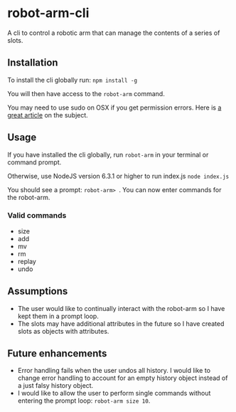 # robot-arm-cli
A cli to control a robotic arm that can manage the contents of a series of slots.

## Installation
To install the cli globally run: ```npm install -g```

You will then have access to the ```robot-arm``` command.

You may need to use sudo on OSX if you get permission errors. Here is [a great article](https://johnpapa.net/how-to-use-npm-global-without-sudo-on-osx/) on the subject.

## Usage
If you have installed the cli globally, run ```robot-arm``` in your terminal or command prompt.

Otherwise, use NodeJS version 6.3.1 or higher to run index.js ```node index.js```

You should see a prompt: ```robot-arm> ```. You can now enter commands for the robot-arm.

### Valid commands
- size
- add
- mv
- rm
- replay
- undo

## Assumptions
- The user would like to continually interact with the robot-arm so I have kept them in a prompt loop.
- The slots may have additional attributes in the future so I have created slots as objects with attributes.

## Future enhancements
- Error handling fails when the user undos all history. I would like to change error handling to account for an empty history object instead of a just falsy history object.
- I would like to allow the user to perform single commands without entering the prompt loop: ```robot-arm size 10```. 

